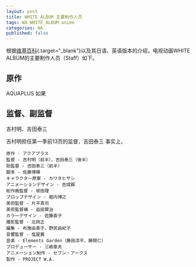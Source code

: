 ```yaml
---
layout: post
title: WHITE ALBUM 主要制作人员
tags: WA WHITE_ALBUM anime
categories: WA
published: false
---
```

根据[维基百科](https://zh.wikipedia.org/wiki/%E7%99%BD%E8%89%B2%E7%9B%B8%E7%B0%BF){:target="_blank"}以及其日语、英语版本的介绍，电视动画WHITE ALBUM的主要制作人员（Staff）如下。

## 原作
AQUAPLUS
    如果


## 监督、副监督
吉村明、吉田泰三

吉村明担任第一季前13页的监督，吉田泰三
事实上，


    原作 - アクアプラス
    監督 - 吉村明（前半）、吉田泰三（後半）
    助監督 - 吉田泰三（前半）
    脚本 - 佐藤博暉
    キャラクター原案 - カワタヒサシ
    アニメーションデザイン - 吉成鋼
    総作画監督 - 坂田理
    プロップデザイン - 堀内博之
    美術監督 - 片平真司
    美術監督補 - 益田賢治
    カラーデザイン - 佐藤直子
    撮影監督 - 北岡正
    編集 - 布施由美子、野尻由紀子
    音響監督 - 塩屋翼
    音楽 - Elements Garden（藤田淳平、藤間仁）
    プロデューサー - 三嶋章夫
    アニメーション制作 - セブン・アークス
    製作 - PROJECT W.A.


